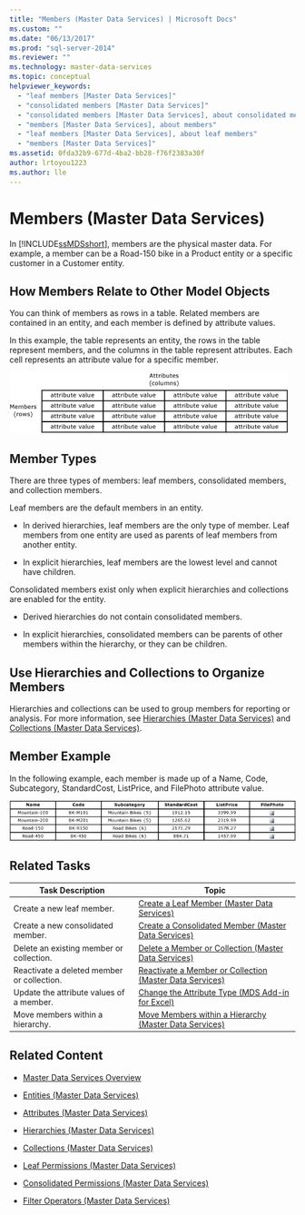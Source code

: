 ```yaml
---
title: "Members (Master Data Services) | Microsoft Docs"
ms.custom: ""
ms.date: "06/13/2017"
ms.prod: "sql-server-2014"
ms.reviewer: ""
ms.technology: master-data-services
ms.topic: conceptual
helpviewer_keywords: 
  - "leaf members [Master Data Services]"
  - "consolidated members [Master Data Services]"
  - "consolidated members [Master Data Services], about consolidated members"
  - "members [Master Data Services], about members"
  - "leaf members [Master Data Services], about leaf members"
  - "members [Master Data Services]"
ms.assetid: 0fda32b9-677d-4ba2-bb28-f76f2383a30f
author: lrtoyou1223
ms.author: lle
---
```

# Members (Master Data Services)
  In [!INCLUDE[ssMDSshort](../includes/ssmdsshort-md.md)], members are the physical master data. For example, a member can be a Road-150 bike in a Product entity or a specific customer in a Customer entity.

## How Members Relate to Other Model Objects
 You can think of members as rows in a table. Related members are contained in an entity, and each member is defined by attribute values.

 In this example, the table represents an entity, the rows in the table represent members, and the columns in the table represent attributes. Each cell represents an attribute value for a specific member.

 ![Master Data Services Entity Represented as Table](../../2014/master-data-services/media/mds-conc-entity-table.gif "Master Data Services Entity Represented as Table")

## Member Types
 There are three types of members: leaf members, consolidated members, and collection members.

 Leaf members are the default members in an entity.

-   In derived hierarchies, leaf members are the only type of member. Leaf members from one entity are used as parents of leaf members from another entity.

-   In explicit hierarchies, leaf members are the lowest level and cannot have children.

 Consolidated members exist only when explicit hierarchies and collections are enabled for the entity.

-   Derived hierarchies do not contain consolidated members.

-   In explicit hierarchies, consolidated members can be parents of other members within the hierarchy, or they can be children.

## Use Hierarchies and Collections to Organize Members
 Hierarchies and collections can be used to group members for reporting or analysis. For more information, see [Hierarchies &#40;Master Data Services&#41;](hierarchies-master-data-services.md) and [Collections &#40;Master Data Services&#41;](../../2014/master-data-services/collections-master-data-services.md).

## Member Example
 In the following example, each member is made up of a Name, Code, Subcategory, StandardCost, ListPrice, and FilePhoto attribute value.

 ![Bike Product Entity Table](../../2014/master-data-services/media/mds-conc-entity-table-w-data.gif "Bike Product Entity Table")

## Related Tasks

|Task Description|Topic|
|----------------------|-----------|
|Create a new leaf member.|[Create a Leaf Member &#40;Master Data Services&#41;](../../2014/master-data-services/create-a-leaf-member-master-data-services.md)|
|Create a new consolidated member.|[Create a Consolidated Member &#40;Master Data Services&#41;](../../2014/master-data-services/create-a-consolidated-member-master-data-services.md)|
|Delete an existing member or collection.|[Delete a Member or Collection &#40;Master Data Services&#41;](../../2014/master-data-services/delete-a-member-or-collection-master-data-services.md)|
|Reactivate a deleted member or collection.|[Reactivate a Member or Collection &#40;Master Data Services&#41;](../../2014/master-data-services/reactivate-a-member-or-collection-master-data-services.md)|
|Update the attribute values of a member.|[Change the Attribute Type &#40;MDS Add-in for Excel&#41;](microsoft-excel-add-in/change-the-attribute-type-mds-add-in-for-excel.md)|
|Move members within a hierarchy.|[Move Members within a Hierarchy &#40;Master Data Services&#41;](../../2014/master-data-services/move-members-within-a-hierarchy-master-data-services.md)|

## Related Content

-   [Master Data Services Overview](master-data-services-overview-mds.md)

-   [Entities &#40;Master Data Services&#41;](../../2014/master-data-services/entities-master-data-services.md)

-   [Attributes &#40;Master Data Services&#41;](../../2014/master-data-services/attributes-master-data-services.md)

-   [Hierarchies &#40;Master Data Services&#41;](hierarchies-master-data-services.md)

-   [Collections &#40;Master Data Services&#41;](../../2014/master-data-services/collections-master-data-services.md)

-   [Leaf Permissions &#40;Master Data Services&#41;](../../2014/master-data-services/leaf-permissions-master-data-services.md)

-   [Consolidated Permissions &#40;Master Data Services&#41;](../../2014/master-data-services/consolidated-permissions-master-data-services.md)

-   [Filter Operators &#40;Master Data Services&#41;](../../2014/master-data-services/filter-operators-master-data-services.md)


